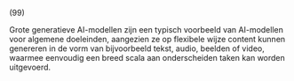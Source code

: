 (99)

Grote generatieve AI-modellen zijn een typisch voorbeeld van AI-modellen voor algemene doeleinden, aangezien ze op flexibele wijze content kunnen genereren in de vorm van bijvoorbeeld tekst, audio, beelden of video, waarmee eenvoudig een breed scala aan onderscheiden taken kan worden uitgevoerd.